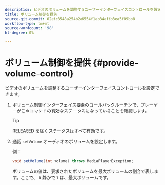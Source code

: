 ```yaml
---
description: ビデオのボリュームを調整するユーザーインターフェイスコントロールを設定できます。
title: ボリューム制御を提供
source-git-commit: 02ebc3548a254b2a6554f1ab34afbb3ea5f09bb8
workflow-type: tm+mt
source-wordcount: '98'
ht-degree: 0%

---
```


# ボリューム制御を提供 {#provide-volume-control}

ビデオのボリュームを調整するユーザーインターフェイスコントロールを設定できます。

1. ボリューム制御インターフェイス要素のコールバックルーチンで、プレーヤーがこのコマンドの有効なステータスになっていることを確認します。

   >[!TIP]
   >
   >RELEASED を除くステータスはすべて有効です。

1. 通話 `setVolume` オーディオのボリュームを設定します。

   例：

   ```java
   void setVolume(int volume) throws MediaPlayerException;
   ```

   ボリュームの値は、要求されたボリュームを最大ボリュームの割合で表します。ここで、 `0` 静かで `1` は、最大ボリュームです。
